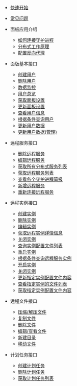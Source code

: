 - [快速开始](README.md)
- [常见问题](qa/1.md)

- 面板应用介绍

  - [如何连接守护进程](tutorial/connect_daemon.md)
  - [分布式工作原理](tutorial/system_structure.md)
  - [配置反向代理](tutorial/simple_reverse_proxy.md)

- 面版基本接口

  - [创建用户](panel/user_register.md)
  - [删除用户](panel/user_delete.md)
  - [数据监控](panel/overview.md)
  - [用户总览](panel/user_overview.md)
  - [获取面板设置](panel/get_settings.md)
  - [更新面板设置](panel/update_settings.md)
  - [查看用户信息](panel/info.md)
  - [根据条件查询用户](panel/search.md)
  - [更新用户数据](panel/update.md)
  - [更新用户数据(管理)](panel/update_admin.md)

- 远程服务接口

  - [删除远程服务](remote/del_remote_services.md)
  - [编辑远程服务](remote/edit_remote_services.md)
  - [获取所有分布式服务列表](remote/get_daemonlist.md)
  - [获取远程服务列表](remote/get_remote_services.md)
  - [查看各个守护进程简报](remote/get_remote_services_info.md)
  - [新增远程服务](remote/new_remote_services.md)
  - [重新连接远程服务](remote/reconn_remote_services.md)

- 远程实例接口

  - [创建实例](instance/create_instance.md)
  - [删除实例](instance/delete_instance.md)
  - [编辑实例](instance/edit_instance.md)
  - [获取远程实例详情信息](instance/get_instance_info.md)
  - [关闭实例](instance/kill_instance.md)
  - [查询实例配置文件列表](instance/query_instance_configfile.md)
  - [重启实例](instance/restart_instance.md)
  - [根据条件查询远程服务实例](instance/search_remote_services.md)
  - [开启实例](instance/start_instance.md)
  - [关闭实例](instance/stop_instance.md)
  - [更新指定实例配置文件内容](instance/update_instance_configfilecontent.md)
  - [查看指定实例的文件列表](instance/view_instance_fils_list.md)
  - [获取指定实例配置文件内容](instance/get_instance_configFileContent.md)

- 远程文件接口

  - [压缩/解压文件](files/compress.md)
  - [复制文件](files/copy_files.md)
  - [删除文件](files/delete_files.md)
  - [编辑/查看文件](files/edit_files.md)
  - [新建目录](files/mkdir.md)
  - [移动文件](files/move_files.md)

- 计划任务接口

  - [创建计划任务](scedule/create_schedule.md)
  - [删除计划任务](scedule/del_scedule.md)
  - [获取计划任务列表](scedule/get_schedule_list.md)
